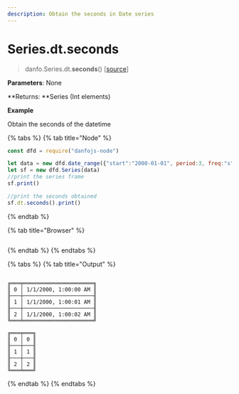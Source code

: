 ```yaml
---
description: Obtain the seconds in Date series
---
```


# Series.dt.seconds

> danfo.Series.dt.**seconds**()   \[[source](https://github.com/opensource9ja/danfojs/blob/master/danfojs/src/core/timeseries.js#L280)]

**Parameters**: None

**Returns: **Series (Int elements)

**Example**

Obtain the seconds of the datetime

{% tabs %}
{% tab title="Node" %}
```javascript
const dfd = require("danfojs-node")

let data = new dfd.date_range({"start":"2000-01-01", period:3, freq:"s"})
let sf = new dfd.Series(data)
//print the series frame
sf.print()

//print the seconds obtained
sf.dt.seconds().print()
```
{% endtab %}

{% tab title="Browser" %}
```
```
{% endtab %}
{% endtabs %}

{% tabs %}
{% tab title="Output" %}
```

╔═══╤══════════════════════╗
║ 0 │ 1/1/2000, 1:00:00 AM ║
╟───┼──────────────────────╢
║ 1 │ 1/1/2000, 1:00:01 AM ║
╟───┼──────────────────────╢
║ 2 │ 1/1/2000, 1:00:02 AM ║
╚═══╧══════════════════════╝

╔═══╤═══╗
║ 0 │ 0 ║
╟───┼───╢
║ 1 │ 1 ║
╟───┼───╢
║ 2 │ 2 ║
╚═══╧═══╝

```
{% endtab %}
{% endtabs %}
